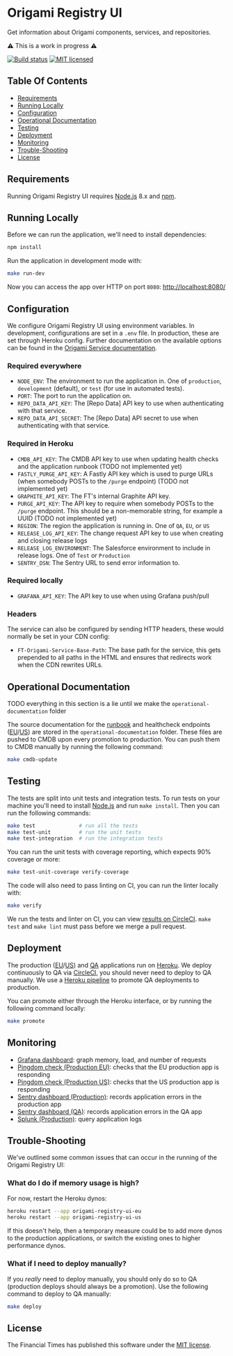 
# Origami Registry UI

Get information about Origami components, services, and repositories.

⚠️ This is a work in progress ⚠️

[![Build status](https://img.shields.io/circleci/project/Financial-Times/origami-registry-ui.svg)][ci]
[![MIT licensed](https://img.shields.io/badge/license-MIT-blue.svg)][license]


## Table Of Contents

  * [Requirements](#requirements)
  * [Running Locally](#running-locally)
  * [Configuration](#configuration)
  * [Operational Documentation](#operational-documentation)
  * [Testing](#testing)
  * [Deployment](#deployment)
  * [Monitoring](#monitoring)
  * [Trouble-Shooting](#trouble-shooting)
  * [License](#license)


## Requirements

Running Origami Registry UI requires [Node.js] 8.x and [npm].


## Running Locally

Before we can run the application, we'll need to install dependencies:

```sh
npm install
```

Run the application in development mode with:

```sh
make run-dev
```

Now you can access the app over HTTP on port `8080`: [http://localhost:8080/](http://localhost:8080/)


## Configuration

We configure Origami Registry UI using environment variables. In development, configurations are set in a `.env` file. In production, these are set through Heroku config. Further documentation on the available options can be found in the [Origami Service documentation][service-options].

### Required everywhere

  * `NODE_ENV`: The environment to run the application in. One of `production`, `development` (default), or `test` (for use in automated tests).
  * `PORT`: The port to run the application on.
  * `REPO_DATA_API_KEY`: The [Repo Data] API key to use when authenticating with that service.
  * `REPO_DATA_API_SECRET`: The [Repo Data] API secret to use when authenticating with that service.

### Required in Heroku

  * `CMDB_API_KEY`: The CMDB API key to use when updating health checks and the application runbook (TODO not implemented yet)
  * `FASTLY_PURGE_API_KEY`: A Fastly API key which is used to purge URLs (when somebody POSTs to the `/purge` endpoint) (TODO not implemented yet)
  * `GRAPHITE_API_KEY`: The FT's internal Graphite API key.
  * `PURGE_API_KEY`: The API key to require when somebody POSTs to the `/purge` endpoint. This should be a non-memorable string, for example a UUID (TODO not implemented yet)
  * `REGION`: The region the application is running in. One of `QA`, `EU`, or `US`
  * `RELEASE_LOG_API_KEY`: The change request API key to use when creating and closing release logs
  * `RELEASE_LOG_ENVIRONMENT`: The Salesforce environment to include in release logs. One of `Test` or `Production`
  * `SENTRY_DSN`: The Sentry URL to send error information to.

### Required locally

  * `GRAFANA_API_KEY`: The API key to use when using Grafana push/pull

### Headers

The service can also be configured by sending HTTP headers, these would normally be set in your CDN config:

  * `FT-Origami-Service-Base-Path`: The base path for the service, this gets prepended to all paths in the HTML and ensures that redirects work when the CDN rewrites URLs.


## Operational Documentation

TODO everything in this section is a lie until we make the `operational-documentation` folder

The source documentation for the [runbook] and healthcheck endpoints ([EU][healthcheck-eu]/[US][healthcheck-us]) are stored in the `operational-documentation` folder. These files are pushed to CMDB upon every promotion to production. You can push them to CMDB manually by running the following command:

```sh
make cmdb-update
```


## Testing

The tests are split into unit tests and integration tests. To run tests on your machine you'll need to install [Node.js] and run `make install`. Then you can run the following commands:

```sh
make test              # run all the tests
make test-unit         # run the unit tests
make test-integration  # run the integration tests
```

You can run the unit tests with coverage reporting, which expects 90% coverage or more:

```sh
make test-unit-coverage verify-coverage
```

The code will also need to pass linting on CI, you can run the linter locally with:

```sh
make verify
```

We run the tests and linter on CI, you can view [results on CircleCI][ci]. `make test` and `make lint` must pass before we merge a pull request.


## Deployment

The production ([EU][heroku-production-eu]/[US][heroku-production-us]) and [QA][heroku-qa] applications run on [Heroku]. We deploy continuously to QA via [CircleCI][ci], you should never need to deploy to QA manually. We use a [Heroku pipeline][heroku-pipeline] to promote QA deployments to production.

You can promote either through the Heroku interface, or by running the following command locally:

```sh
make promote
```


## Monitoring

  * [Grafana dashboard][grafana]: graph memory, load, and number of requests
  * [Pingdom check (Production EU)][pingdom-eu]: checks that the EU production app is responding
  * [Pingdom check (Production US)][pingdom-us]: checks that the US production app is responding
  * [Sentry dashboard (Production)][sentry-production]: records application errors in the production app
  * [Sentry dashboard (QA)][sentry-qa]: records application errors in the QA app
  * [Splunk (Production)][splunk]: query application logs


## Trouble-Shooting

We've outlined some common issues that can occur in the running of the Origami Registry UI:

### What do I do if memory usage is high?

For now, restart the Heroku dynos:

```sh
heroku restart --app origami-registry-ui-eu
heroku restart --app origami-registry-ui-us
```

If this doesn't help, then a temporary measure could be to add more dynos to the production applications, or switch the existing ones to higher performance dynos.

### What if I need to deploy manually?

If you _really_ need to deploy manually, you should only do so to QA (production deploys should always be a promotion). Use the following command to deploy to QA manually:

```sh
make deploy
```


## License

The Financial Times has published this software under the [MIT license][license].



[ci]: https://circleci.com/gh/Financial-Times/origami-registry-ui
[grafana]: http://grafana.ft.com/dashboard/db/TODO
[healthcheck-eu]: https://endpointmanager.in.ft.com/manage/TODO
[healthcheck-us]: https://endpointmanager.in.ft.com/manage/TODO
[heroku-pipeline]: https://dashboard.heroku.com/pipelines/c206786a-73a4-4cbc-90dc-58db19255704
[heroku-production-eu]: https://dashboard.heroku.com/apps/origami-registry-ui-eu
[heroku-production-us]: https://dashboard.heroku.com/apps/origami-registry-ui-us
[heroku-qa]: https://dashboard.heroku.com/apps/origami-registry-ui-qa
[heroku]: https://heroku.com/
[license]: http://opensource.org/licenses/MIT
[node.js]: https://nodejs.org/
[npm]: https://www.npmjs.com/
[pingdom-eu]: https://my.pingdom.com/newchecks/checks#check=TODO
[pingdom-us]: https://my.pingdom.com/newchecks/checks#check=TODO
[production-url]: https://origami-registry.ft.com/
[repo-data]: https://origami-repo-data.ft.com/
[runbook]: https://dewey.in.ft.com/view/system/origami-registry-ui
[sentry-production]: https://sentry.io/nextftcom/TODO
[sentry-qa]: https://sentry.io/nextftcom/TODO
[service-options]: https://github.com/Financial-Times/origami-service#options
[splunk]: https://financialtimes.splunkcloud.com/en-US/app/search/search?q=app%3Dorigami-registry-ui-*
